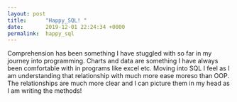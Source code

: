 ```yaml
---
layout: post
title:      "Happy_SQL! "
date:       2019-12-01 22:24:34 +0000
permalink:  happy_sql
---
```



Comprehension has been something I have stuggled with so far in my journey into programming. Charts and data are something I have always been comfortable with in programs like excel etc. Moving into SQL I feel as I am understanding that relationship with much more ease moreso than OOP. The relationships are much more clear and I can picture them in my head as I am writing the methods! 
